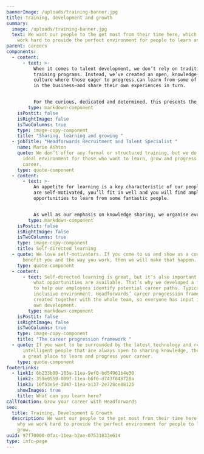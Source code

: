 ```yaml
---
bannerImage: /uploads/training-banner.jpg
title: Training, development and growth
summary:
  image: /uploads/training-banner.jpg
  text: We want our people to the get most from their time here, which is why we
    work hard to provide the perfect environment for people to learn and grow.
parent: careers
components:
  - content:
      - text: >-
          When it comes to talent development, we don’t rely on traditional
          training programs. Instead, we’ve created an open, knowledge-sharing
          culture where those eager to progress can learn from some of the best
          in the business—and share their own experiences in turn.


          For the curious, dedicated and determined, this presents the perfect opportunity to advance their skills and discover where their ability can take them.
        type: markdown-component
    isPostit: false
    isRightImage: false
    isTwoColumns: true
    type: image-copy-component
    title: "Sharing, learning and growing "
  - jobTitle: "Headforwards Recruitment and Talent Specialist "
    name: Marie Ashton
    quote: We don’t offer any formal or structured training, but we do provide the
      ideal environment for those who want to learn, grow and progress their
      career.
    type: quote-component
  - content:
      - text: >-
          An appetite for learning is a key characteristic of our people. If you
          are self-motivated, you’ll fit in well and you will find ample
          opportunities to learn from some fantastic people.  


          As well as our emphasis on knowledge sharing, we organise event visits, courses and expert-led talks to help our people stay up to date with the latest industry developments. Mini workshops also provide regular opportunities to exchange ideas, learn from each other and practice important skills like public speaking.
        type: markdown-component
    isPostit: false
    isRightImage: false
    isTwoColumns: true
    type: image-copy-component
    title: Self-directed learning
  - quote: We love self-motivators. If you come to us and show us a course that will
      benefit you and the way you work, then we will make that happen.
    type: quote-component
  - content:
      - text: Self-directed learning is great, but it’s also important that people know
          what opportunities are available. That’s why we developed a framework
          to help our employees identify potential career paths. Typical of our
          inclusive environment, Headforwards’ career progression framework was
          created together with the whole team, so everyone has input into their
          own development.
        type: markdown-component
    isPostit: false
    isRightImage: false
    isTwoColumns: true
    type: image-copy-component
    title: "The career progression framework "
  - quote: If you want to be surrounded by the latest technology and really
      intelligent people that are always open to sharing knowledge, then this is
      a great place to learn and progress your career.
    type: quote-component
footerLinks:
  - link1: 6b233b00-103a-11ea-9ef0-bd54961b4e30
    link2: 359e0550-009f-11ea-b6f6-d743f848720a
    link3: 16f53e5e-3847-11ea-a137-2e728ce88125
    showImages: true
    title: What can you learn here?
callToAction: Grow your career with Headforwards
seo:
  title: Training, Development & Growth 
  description: We want our people to the get most from their time here which is
    why we work hard to provide the perfect environment for people to learn and
    grow.
uuid: 97f70000-0fac-11ea-b2ae-07531833e614
type: info-page
---
```

